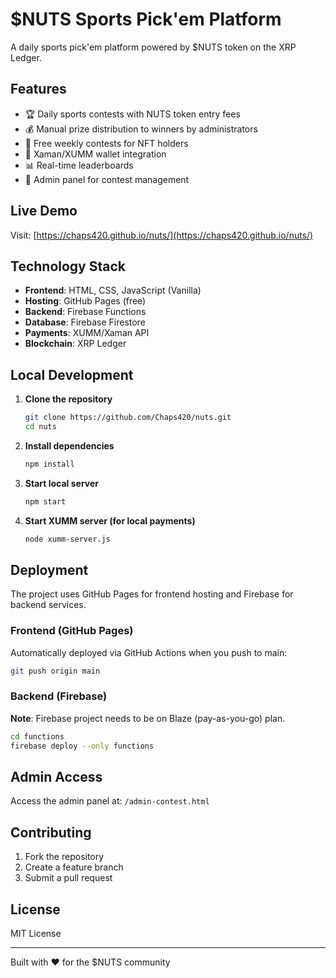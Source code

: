 # $NUTS Sports Pick'em Platform

A daily sports pick'em platform powered by $NUTS token on the XRP Ledger.

## Features

- 🏆 Daily sports contests with NUTS token entry fees
- 💰 Manual prize distribution to winners by administrators
- 🎫 Free weekly contests for NFT holders
- 📱 Xaman/XUMM wallet integration
- 📊 Real-time leaderboards
- 🔧 Admin panel for contest management

## Live Demo

Visit: [https://chaps420.github.io/nuts/](https://chaps420.github.io/nuts/)

## Technology Stack

- **Frontend**: HTML, CSS, JavaScript (Vanilla)
- **Hosting**: GitHub Pages (free)
- **Backend**: Firebase Functions
- **Database**: Firebase Firestore
- **Payments**: XUMM/Xaman API
- **Blockchain**: XRP Ledger

## Local Development

1. **Clone the repository**
   ```bash
   git clone https://github.com/Chaps420/nuts.git
   cd nuts
   ```

2. **Install dependencies**
   ```bash
   npm install
   ```

3. **Start local server**
   ```bash
   npm start
   ```

4. **Start XUMM server (for local payments)**
   ```bash
   node xumm-server.js
   ```

## Deployment

The project uses GitHub Pages for frontend hosting and Firebase for backend services.

### Frontend (GitHub Pages)

Automatically deployed via GitHub Actions when you push to main:

```bash
git push origin main
```

### Backend (Firebase)

**Note**: Firebase project needs to be on Blaze (pay-as-you-go) plan.

```bash
cd functions
firebase deploy --only functions
```

## Admin Access

Access the admin panel at: `/admin-contest.html`

## Contributing

1. Fork the repository
2. Create a feature branch
3. Submit a pull request

## License

MIT License

---

Built with ❤️ for the $NUTS community